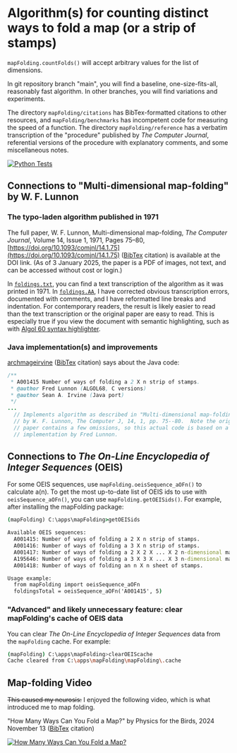 # Algorithm(s) for counting distinct ways to fold a map (or a strip of stamps)

`mapFolding.countFolds()` will accept arbitrary values for the list of dimensions.

In git repository branch "main", you will find a baseline, one-size-fits-all, reasonably fast algorithm. In other branches, you will find variations and experiments.

The directory `mapFolding/citations` has BibTex-formatted citations to other resources, and `mapFolding/benchmarks` has incompetent code for measuring the speed of a function. The directory `mapFolding/reference` has a verbatim transcription of the "procedure" published by _The Computer Journal_, referential versions of the procedure with explanatory comments, and some miscellaneous notes.

[![Python Tests](https://github.com/hunterhogan/mapFolding/actions/workflows/unittests.yml/badge.svg)](https://github.com/hunterhogan/mapFolding/actions/workflows/unittests.yml)

## Connections to "Multi-dimensional map-folding" by W. F. Lunnon

### The typo-laden algorithm published in 1971

The full paper, W. F. Lunnon, Multi-dimensional map-folding, _The Computer Journal_, Volume 14, Issue 1, 1971, Pages 75–80, [https://doi.org/10.1093/comjnl/14.1.75](https://doi.org/10.1093/comjnl/14.1.75) ([BibTex](mapFolding/citations/Lunnon.bibtex) citation) is available at the DOI link. (As of 3 January 2025, the paper is a PDF of images, not text, and can be accessed without cost or login.)

In [`foldings.txt`](mapFolding/reference/foldings.txt), you can find a text transcription of the algorithm as it was printed in 1971. In [`foldings.AA`](mapFolding/reference/foldings.AA), I have corrected obvious transcription errors, documented with comments, and I have reformatted line breaks and indentation. For contemporary readers, the result is likely easier to read than the text transcription or the original paper are easy to read. This is especially true if you view the document with semantic highlighting, such as with [Algol 60 syntax highlighter](https://github.com/PolariTOON/language-algol60).

### Java implementation(s) and improvements

[archmageirvine](https://github.com/archmageirvine/joeis/blob/80e3e844b11f149704acbab520bc3a3a25ac34ff/src/irvine/oeis/a001/A001415.java) ([BibTex](mapFolding/citations/jOEIS.bibtex) citation) says about the Java code:

```java
/**
 * A001415 Number of ways of folding a 2 X n strip of stamps.
 * @author Fred Lunnon (ALGOL68, C versions)
 * @author Sean A. Irvine (Java port)
 */
...
  // Implements algorithm as described in "Multi-dimensional map-folding",
  // by W. F. Lunnon, The Computer J, 14, 1, pp. 75--80.  Note the original
  // paper contains a few omissions, so this actual code is based on a C
  // implementation by Fred Lunnon.
```

## Connections to _The On-Line Encyclopedia of Integer Sequences_ (OEIS)

For some OEIS sequences, use `mapFolding.oeisSequence_aOFn()` to calculate a(n). To get the most up-to-date list of OEIS ids to use with `oeisSequence_aOFn()`, you can use `mapFolding.getOEISids()`. For example, after installing the mapFolding package:

```cmd
(mapFolding) C:\apps\mapFolding>getOEISids

Available OEIS sequences:
  A001415: Number of ways of folding a 2 X n strip of stamps.
  A001416: Number of ways of folding a 3 X n strip of stamps.
  A001417: Number of ways of folding a 2 X 2 X ... X 2 n-dimensional map.
  A195646: Number of ways of folding a 3 X 3 X ... X 3 n-dimensional map.
  A001418: Number of ways of folding an n X n sheet of stamps.

Usage example:
  from mapFolding import oeisSequence_aOFn
  foldingsTotal = oeisSequence_aOFn('A001415', 5)
```

### "Advanced" and likely unnecessary feature: clear mapFolding's cache of OEIS data

You can clear _The On-Line Encyclopedia of Integer Sequences_ data from the `mapFolding` cache. For example:

```sh
(mapFolding) C:\apps\mapFolding>clearOEIScache
Cache cleared from C:\apps\mapFolding\mapFolding\.cache
```

## Map-folding Video

~~This caused my neurosis:~~ I enjoyed the following video, which is what introduced me to map folding.

"How Many Ways Can You Fold a Map?" by Physics for the Birds, 2024 November 13 ([BibTex](mapFolding/citations/Physics_for_the_Birds.bibtex) citation)

[![How Many Ways Can You Fold a Map?](https://i.ytimg.com/vi/sfH9uIY3ln4/hq720.jpg)](https://www.youtube.com/watch?v=sfH9uIY3ln4)
